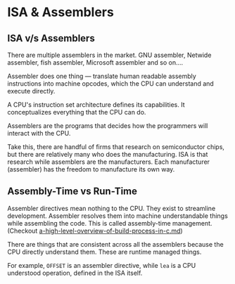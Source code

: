 # ISA & Assemblers

## ISA v/s Assemblers

There are multiple assemblers in the market. GNU assembler, Netwide assembler, fish assembler, Microsoft assembler and so on....

Assembler does one thing — translate human readable assembly instructions into machine opcodes, which the CPU can understand and execute directly.

A CPU's instruction set architecture defines its capabilities. It conceptualizes everything that the CPU can do.

Assemblers are the programs that decides how the programmers will interact with the CPU.

Take this, there are handful of firms that research on semiconductor chips, but there are relatively many who does the manufacturing. ISA is that research while assemblers are the manufacturers. Each manufacturer (assembler) has the freedom to manufacture its own way.

## Assembly-Time vs Run-Time

Assembler directives mean nothing to the CPU. They exist to streamline development. Assembler resolves them into machine understandable things while assembling the code. This is called assembly-time management. (Checkout [a-high-level-overview-of-build-process-in-c.md](../understanding-hello-world/a-high-level-overview-of-build-process-in-c.md "mention"))

There are things that are consistent across all the assemblers because the CPU directly understand them. These are runtime managed things.

For example, `OFFSET` is an assembler directive, while `lea` is a CPU understood operation, defined in the ISA itself.
